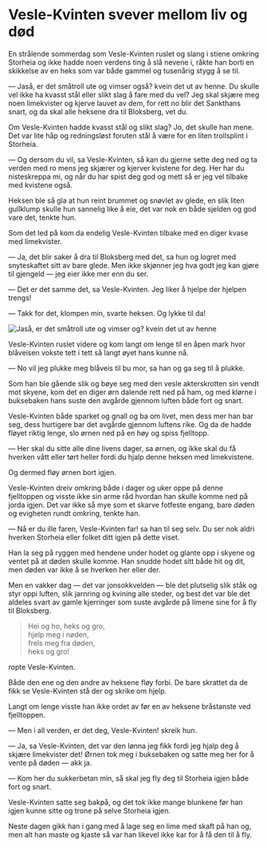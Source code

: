 # Vesle-Kvinten svever mellom liv og død

En strålende sommerdag som Vesle-Kvinten ruslet og slang i stiene omkring Storheia og ikke hadde noen verdens ting å slå nevene i, råkte han borti en skikkelse av en heks som var både gammel og tusenårig stygg å se til.

— Jaså, er det småtroll ute og vimser også? kvein det ut av henne. Du skulle vel ikke ha kvasst stål eller slikt slag å fare med du vel? Jeg skal skjære meg noen limekvister og kjerve lauvet av dem, for rett no blir det Sankthans snart, og da skal alle heksene dra til Bloksberg, vet du.

Om Vesle-Kvinten hadde kvasst stål og slikt slag? Jo, det skulle han mene. Det var lite håp og redningsløst foruten stål å være for en liten trollsplint i Storheia.

— Og dersom du vil, sa Vesle-Kvinten, så kan du gjerne sette deg ned og ta verden med ro mens jeg skjærer og kjerver kvistene for deg. Her har du nisteskreppa mi, og når du har spist deg god og mett så er jeg vel tilbake med kvistene også.

Heksen ble så gla at hun reint brummet og snøvlet av glede, en slik liten gullklump skulle hun sannelig like å eie, det var nok en både sjelden og god vare det, tenkte hun.

Som det led på kom da endelig Vesle-Kvinten tilbake med en diger kvase med limekvister.

— Ja, det blir saker å dra til Bloksberg med det, sa hun og logret med snyteskaftet sitt av bare glede. Men ikke skjønner jeg hva godt jeg kan gjøre til gjengeld — jeg eier ikke mer enn du ser.

— Det er det samme det, sa Vesle-Kvinten. Jeg liker å hjelpe der hjelpen trengs!

— Takk for det, klompen min, svarte heksen. Og lykke til da!

![Jaså, er det småtroll ute og vimser og? kvein det ut av henne](./heksa.png)

Vesle-Kvinten ruslet videre og kom langt om lenge til en åpen mark hvor blåveisen vokste tett i tett så langt øyet hans kunne nå.

— No vil jeg plukke meg blåveis til bu mor, sa han og ga seg til å plukke.

Som han ble gående slik og bøye seg med den vesle akterskrotten sin vendt mot skyene, kom det en diger ørn dalende rett ned på ham, og med klørne i buksebaken hans suste den avgårde gjennom luften både fort og snart.

Vesle-Kvinten både sparket og gnall og ba om livet, men dess mer han bar seg, dess hurtigere bar det avgårde gjennom luftens rike. Og da de hadde fløyet riktig lenge, slo ørnen ned på en høy og spiss fjelltopp.

— Her skal du sitte alle dine livens dager, sa ørnen, og ikke skal du få hverken vått eller tørt heller fordi du hjalp denne heksen med limekvistene.

Og dermed fløy ørnen bort igjen.

Vesle-Kvinten dreiv omkring både i dager og uker oppe på denne fjelltoppen og visste ikke sin arme råd hvordan han skulle komme ned på jorda igjen. Det var ikke så mye som et skarve fotfeste engang, bare døden og evigheten rundt omkring, tenkte han.

— Nå er du ille faren, Vesle-Kvinten far! sa han til seg selv. Du ser nok aldri hverken Storheia eller folket ditt igjen på dette viset.

Han la seg på ryggen med hendene under hodet og glante opp i skyene og ventet på at døden skulle komme. Han snudde hodet sitt både hit og dit, men døden var ikke å se hverken her eller der.

Men en vakker dag — det var jonsokkvelden — ble det plutselig slik ståk og styr oppi luften, slik jarnring og kvining alle steder, og best det var ble det aldeles svart av gamle kjerringer som suste avgårde på limene sine for å fly til Bloksberg.

> Hei og ho, heks og gro,  
> hjelp meg i nøden,  
> frels meg fra døden,  
> heks og gro!

ropte Vesle-Kvinten.

Både den ene og den andre av heksene fløy forbi. De bare skrattet da de fikk se Vesle-Kvinten stå der og skrike om hjelp.

Langt om lenge visste han ikke ordet av før en av heksene bråstanste ved fjelltoppen.

— Men i all verden, er det deg, Vesle-Kvinten! skreik hun.

— Ja, sa Vesle-Kvinten, det var den lønna jeg fikk fordi jeg hjalp deg å skjære limekvister det! Ørnen tok meg i buksebaken og satte meg her for å vente på døden — akk ja.

— Kom her du sukkerbetan min, så skal jeg fly deg til Storheia igjen både fort og snart.

Vesle-Kvinten satte seg bakpå, og det tok ikke mange blunkene før han igjen kunne sitte og trone på selve Storheia igjen.

Neste dagen gikk han i gang med å lage seg en lime med skaft på han og, men alt han maste og kjaste så var han likevel ikke kar for å få den til å fly.
